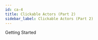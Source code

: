 ```yaml
---
id: ca-4
title: Clickable Actors (Part 2)
sidebar_label: Clickable Actors (Part 2)
---
```


Getting Started